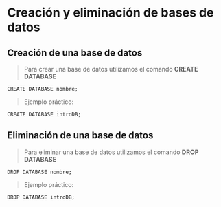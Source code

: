 # Creación y eliminación de bases de datos

## Creación de una base de datos 

> Para crear una base de datos
> utilizamos el comando **CREATE DATABASE**

    CREATE DATABASE nombre;  

> Ejemplo práctico: 

    CREATE DATABASE introDB;  

## Eliminación de una base de datos 

> Para eliminar una base de datos
> utilizamos el comando **DROP DATABASE**

    DROP DATABASE nombre;  

> Ejemplo práctico:

    DROP DATABASE introDB;  